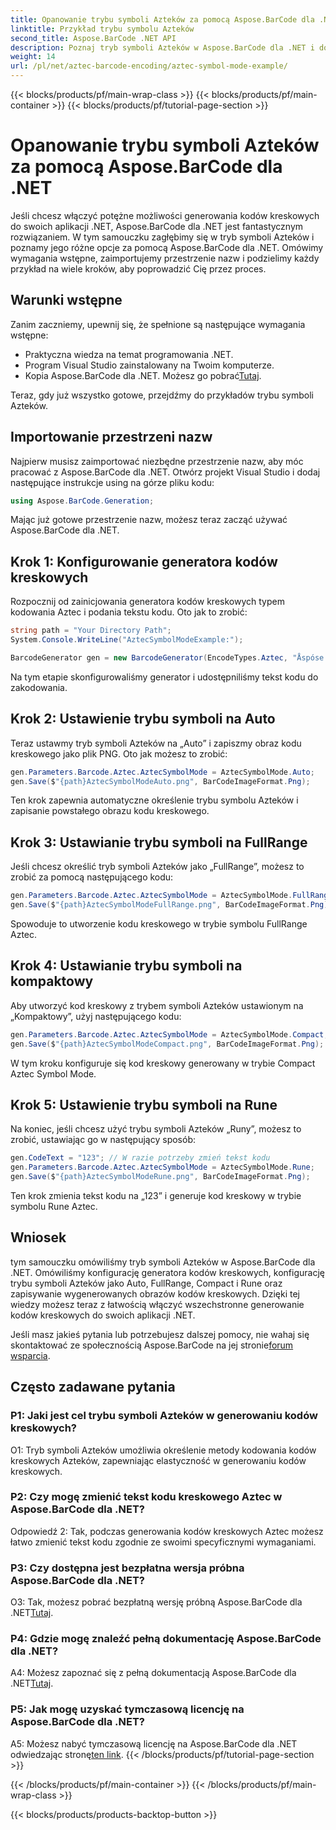 ```yaml
---
title: Opanowanie trybu symboli Azteków za pomocą Aspose.BarCode dla .NET
linktitle: Przykład trybu symbolu Azteków
second_title: Aspose.BarCode .NET API
description: Poznaj tryb symboli Azteków w Aspose.BarCode dla .NET i dowiedz się, jak z łatwością generować wszechstronne kody kreskowe. Zapoznaj się z trybami automatycznym, pełnym zakresem, kompaktowym i runicznymi w tym obszernym samouczku.
weight: 14
url: /pl/net/aztec-barcode-encoding/aztec-symbol-mode-example/
---
```


{{< blocks/products/pf/main-wrap-class >}}
{{< blocks/products/pf/main-container >}}
{{< blocks/products/pf/tutorial-page-section >}}

# Opanowanie trybu symboli Azteków za pomocą Aspose.BarCode dla .NET

Jeśli chcesz włączyć potężne możliwości generowania kodów kreskowych do swoich aplikacji .NET, Aspose.BarCode dla .NET jest fantastycznym rozwiązaniem. W tym samouczku zagłębimy się w tryb symboli Azteków i poznamy jego różne opcje za pomocą Aspose.BarCode dla .NET. Omówimy wymagania wstępne, zaimportujemy przestrzenie nazw i podzielimy każdy przykład na wiele kroków, aby poprowadzić Cię przez proces.

## Warunki wstępne

Zanim zaczniemy, upewnij się, że spełnione są następujące wymagania wstępne:

- Praktyczna wiedza na temat programowania .NET.
- Program Visual Studio zainstalowany na Twoim komputerze.
-  Kopia Aspose.BarCode dla .NET. Możesz go pobrać[Tutaj](https://releases.aspose.com/barcode/net/).

Teraz, gdy już wszystko gotowe, przejdźmy do przykładów trybu symboli Azteków.

## Importowanie przestrzeni nazw

Najpierw musisz zaimportować niezbędne przestrzenie nazw, aby móc pracować z Aspose.BarCode dla .NET. Otwórz projekt Visual Studio i dodaj następujące instrukcje using na górze pliku kodu:

```csharp
using Aspose.BarCode.Generation;
```

Mając już gotowe przestrzenie nazw, możesz teraz zacząć używać Aspose.BarCode dla .NET.

## Krok 1: Konfigurowanie generatora kodów kreskowych

Rozpocznij od zainicjowania generatora kodów kreskowych typem kodowania Aztec i podania tekstu kodu. Oto jak to zrobić:

```csharp
string path = "Your Directory Path";
System.Console.WriteLine("AztecSymbolModeExample:");

BarcodeGenerator gen = new BarcodeGenerator(EncodeTypes.Aztec, "Åspóse.Barcóde©");
```

Na tym etapie skonfigurowaliśmy generator i udostępniliśmy tekst kodu do zakodowania.

## Krok 2: Ustawienie trybu symboli na Auto

Teraz ustawmy tryb symboli Azteków na „Auto” i zapiszmy obraz kodu kreskowego jako plik PNG. Oto jak możesz to zrobić:

```csharp
gen.Parameters.Barcode.Aztec.AztecSymbolMode = AztecSymbolMode.Auto;
gen.Save($"{path}AztecSymbolModeAuto.png", BarCodeImageFormat.Png);
```

Ten krok zapewnia automatyczne określenie trybu symbolu Azteków i zapisanie powstałego obrazu kodu kreskowego.

## Krok 3: Ustawianie trybu symboli na FullRange

Jeśli chcesz określić tryb symboli Azteków jako „FullRange”, możesz to zrobić za pomocą następującego kodu:

```csharp
gen.Parameters.Barcode.Aztec.AztecSymbolMode = AztecSymbolMode.FullRange;
gen.Save($"{path}AztecSymbolModeFullRange.png", BarCodeImageFormat.Png);
```

Spowoduje to utworzenie kodu kreskowego w trybie symbolu FullRange Aztec.

## Krok 4: Ustawianie trybu symboli na kompaktowy

Aby utworzyć kod kreskowy z trybem symboli Azteków ustawionym na „Kompaktowy”, użyj następującego kodu:

```csharp
gen.Parameters.Barcode.Aztec.AztecSymbolMode = AztecSymbolMode.Compact;
gen.Save($"{path}AztecSymbolModeCompact.png", BarCodeImageFormat.Png);
```

W tym kroku konfiguruje się kod kreskowy generowany w trybie Compact Aztec Symbol Mode.

## Krok 5: Ustawienie trybu symboli na Rune

Na koniec, jeśli chcesz użyć trybu symboli Azteków „Runy”, możesz to zrobić, ustawiając go w następujący sposób:

```csharp
gen.CodeText = "123"; // W razie potrzeby zmień tekst kodu
gen.Parameters.Barcode.Aztec.AztecSymbolMode = AztecSymbolMode.Rune;
gen.Save($"{path}AztecSymbolModeRune.png", BarCodeImageFormat.Png);
```

Ten krok zmienia tekst kodu na „123” i generuje kod kreskowy w trybie symbolu Rune Aztec.

## Wniosek

tym samouczku omówiliśmy tryb symboli Azteków w Aspose.BarCode dla .NET. Omówiliśmy konfigurację generatora kodów kreskowych, konfigurację trybu symboli Azteków jako Auto, FullRange, Compact i Rune oraz zapisywanie wygenerowanych obrazów kodów kreskowych. Dzięki tej wiedzy możesz teraz z łatwością włączyć wszechstronne generowanie kodów kreskowych do swoich aplikacji .NET.

 Jeśli masz jakieś pytania lub potrzebujesz dalszej pomocy, nie wahaj się skontaktować ze społecznością Aspose.BarCode na jej stronie[forum wsparcia](https://forum.aspose.com/c/barcode/13).

## Często zadawane pytania

### P1: Jaki jest cel trybu symboli Azteków w generowaniu kodów kreskowych?

O1: Tryb symboli Azteków umożliwia określenie metody kodowania kodów kreskowych Azteków, zapewniając elastyczność w generowaniu kodów kreskowych.

### P2: Czy mogę zmienić tekst kodu kreskowego Aztec w Aspose.BarCode dla .NET?

Odpowiedź 2: Tak, podczas generowania kodów kreskowych Aztec możesz łatwo zmienić tekst kodu zgodnie ze swoimi specyficznymi wymaganiami.

### P3: Czy dostępna jest bezpłatna wersja próbna Aspose.BarCode dla .NET?

O3: Tak, możesz pobrać bezpłatną wersję próbną Aspose.BarCode dla .NET[Tutaj](https://releases.aspose.com/).

### P4: Gdzie mogę znaleźć pełną dokumentację Aspose.BarCode dla .NET?

 A4: Możesz zapoznać się z pełną dokumentacją Aspose.BarCode dla .NET[Tutaj](https://reference.aspose.com/barcode/net/).

### P5: Jak mogę uzyskać tymczasową licencję na Aspose.BarCode dla .NET?

 A5: Możesz nabyć tymczasową licencję na Aspose.BarCode dla .NET odwiedzając stronę[ten link](https://purchase.aspose.com/temporary-license/).
{{< /blocks/products/pf/tutorial-page-section >}}

{{< /blocks/products/pf/main-container >}}
{{< /blocks/products/pf/main-wrap-class >}}

{{< blocks/products/products-backtop-button >}}
